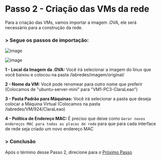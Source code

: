 # Passo 2 - Criação das VMs da rede

Para a criação das VMs, vamos importar a imagem .OVA, ele será necessário para a construção da rede.


### > Segue os passos de importação:

![image](https://user-images.githubusercontent.com/86027160/183978615-8366e422-6321-4bcb-b040-48e634fb4740.png)

![image](https://user-images.githubusercontent.com/86027160/183981533-6beca288-3e86-40e2-9c9d-94928950bb6d.png)


**1 - Local da Imagem da .OVA:** Você irá selecionar a imagem do linux que você baixou e colocou na pasta /labredes/imagem/original/

**2 - Nome da VM:** Você pode renomear para outro nome que preferir (Colocamos de "ubuntu-server-mini" para "VM1-PC3-ClaraLeao")

**3 - Pasta Padrão para Máquinas:** Você irá selecionar a pasta que deseja colocar a Máquina Virtual (Colocamos na pasta /labredes/VM/924/ClaraLeao)

**4 - Política de Endereço MAC:** É preciso que deixe como `Gerar novos endereços MAC para todas as placas de rede` para que para cada interface de rede seja criado um novo endereço MAC

### > Conclusão
Após o término desse Passo 2, direcione para o [Próximo Passo](https://github.com/Josival/TrabalhoRedes/blob/main/Projeto/PC's/PC1/Passo3.md)
